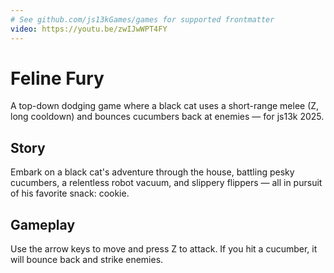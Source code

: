 ```yaml
---
# See github.com/js13kGames/games for supported frontmatter
video: https://youtu.be/zwIJwWPT4FY
---
```

# Feline Fury

A top-down dodging game where a black cat uses a short-range melee (Z, long cooldown) and bounces cucumbers back at enemies — for js13k 2025.

## Story

Embark on a black cat's adventure through the house, battling pesky cucumbers, a relentless robot vacuum, and slippery flippers — all in pursuit of his favorite snack: cookie.

## Gameplay

Use the arrow keys to move and press Z to attack.
If you hit a cucumber, it will bounce back and strike enemies.

